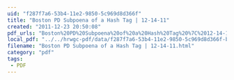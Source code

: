 ```yaml
---
uid: "f287f7a6-53b4-11e2-9850-5c969d8d366f"
title: "Boston PD Subpoena of a Hash Tag | 12-14-11"
created: "2011-12-23 20:50:08"
pdf_urls: "Boston%20PD%20Subpoena%20of%20a%20Hash%20Tag%20%7C%2012-14-11.resources/bostonpd.pdf"
local_pdf: "../../hrwgc-pdf/data/f287f7a6-53b4-11e2-9850-5c969d8d366f-boston-pd-subpoena-of-a-hash-tag-12-14-11.pdf"
filename: "Boston PD Subpoena of a Hash Tag | 12-14-11.html"
category: "pdf"
tags: 
 - PDF
---
```

